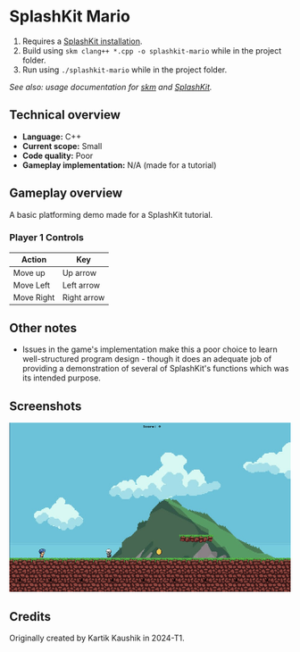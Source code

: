 # SplashKit Mario

1. Requires a [SplashKit installation](https://splashkit.io/installation/).
2. Build using `skm clang++ *.cpp -o splashkit-mario` while in the project folder.
3. Run using `./splashkit-mario` while in the project folder.

_See also: usage documentation for [skm](https://github.com/splashkit/skm/blob/master/README.MD) and [SplashKit](https://splashkit.io/guides/using-splashkit/0-overview/)._

## Technical overview

- **Language:** C++
- **Current scope:** Small
- **Code quality:** Poor
- **Gameplay implementation:** N/A (made for a tutorial)

## Gameplay overview

A basic platforming demo made for a SplashKit tutorial.

### Player 1 Controls

| Action       | Key         |
|--------------|-------------|
| Move up      | Up arrow    |
| Move Left    | Left arrow  |
| Move Right   | Right arrow |

## Other notes

- Issues in the game's implementation make this a poor choice to learn well-structured program design - though it does an adequate job of providing a demonstration of several of SplashKit's functions which was its intended purpose.

## Screenshots

![](docs/screenshot-01.png)

## Credits

Originally created by Kartik Kaushik in 2024-T1.
